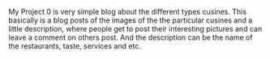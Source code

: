 My Project 0 is very simple blog about the different  types cusines. This basically is a blog posts of the images of the the particular cusines and a little description, where people get to post their interesting pictures and can leave a comment on others post. And the description can be the name of the restaurants, taste, services and etc.